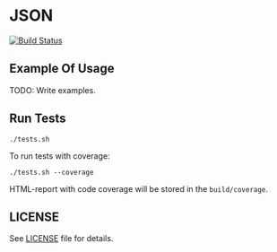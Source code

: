 JSON
====

[![Build Status](https://travis-ci.org/LitGroup/json.php.svg?branch=master)](https://travis-ci.org/LitGroup/json.php)

Example Of Usage
----------------

TODO: Write examples.

Run Tests
---------

```
./tests.sh
```

To run tests with coverage:

```
./tests.sh --coverage
```

HTML-report with code coverage will be stored in the `build/coverage`.

LICENSE
-------

See [LICENSE](LICENSE) file for details.